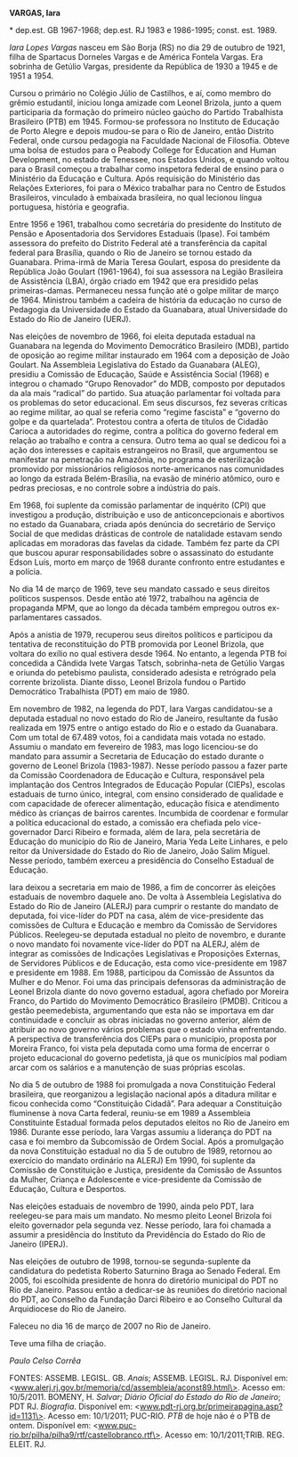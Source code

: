 **VARGAS, Iara**

\* dep.est. GB 1967-1968; dep.est. RJ 1983 e 1986-1995; const. est.
1989.

*Iara Lopes Vargas* nasceu em São Borja (RS) no dia 29 de outubro de
1921, filha de Spartacus Dorneles Vargas e de América Fontela Vargas.
Era sobrinha de Getúlio Vargas, presidente da República de 1930 a 1945 e
de 1951 a 1954.

Cursou o primário no Colégio Júlio de Castilhos, e aí, como membro do
grêmio estudantil, iniciou longa amizade com Leonel Brizola, junto a
quem participaria da formação do primeiro núcleo gaúcho do Partido
Trabalhista Brasileiro (PTB) em 1945. Formou-se professora no Instituto
de Educação de Porto Alegre e depois mudou-se para o Rio de Janeiro,
então Distrito Federal, onde cursou pedagogia na Faculdade Nacional de
Filosofia. Obteve uma bolsa de estudos para o Peabody College for
Education and Human Development, no estado de Tenessee, nos Estados
Unidos, e quando voltou para o Brasil começou a trabalhar como inspetora
federal de ensino para o Ministério da Educação e Cultura. Após
requisição do Ministério das Relações Exteriores, foi para o México
trabalhar para no Centro de Estudos Brasileiros, vinculado à embaixada
brasileira, no qual lecionou língua portuguesa, história e geografia.

Entre 1956 e 1961, trabalhou como secretária do presidente do Instituto
de Pensão e Aposentadoria dos Servidores Estaduais (Ipase). Foi também
assessora do prefeito do Distrito Federal até a transferência da capital
federal para Brasília, quando o Rio de Janeiro se tornou estado da
Guanabara. Prima-irmã de Maria Teresa Goulart, esposa do presidente da
República João Goulart (1961-1964), foi sua assessora na Legião
Brasileira de Assistência (LBA), órgão criado em 1942 que era presidido
pelas primeiras-damas. Permaneceu nessa função até o golpe militar de
março de 1964. Ministrou também a cadeira de história da educação no
curso de Pedagogia da Universidade do Estado da Guanabara, atual
Universidade do Estado do Rio de Janeiro (UERJ).

Nas eleições de novembro de 1966, foi eleita deputada estadual na
Guanabara na legenda do Movimento Democrático Brasileiro (MDB), partido
de oposição ao regime militar instaurado em 1964 com a deposição de João
Goulart. Na Assembleia Legislativa do Estado da Guanabara (ALEG),
presidiu a Comissão de Educação, Saúde e Assistência Social (1968) e
integrou o chamado “Grupo Renovador” do MDB, composto por deputados da
ala mais “radical” do partido. Sua atuação parlamentar foi voltada para
os problemas do setor educacional. Em seus discursos, fez severas
críticas ao regime militar, ao qual se referia como “regime fascista” e
“governo do golpe e da quartelada”. Protestou contra a oferta de títulos
de Cidadão Carioca a autoridades do regime, contra a política do governo
federal em relação ao trabalho e contra a censura. Outro tema ao qual se
dedicou foi a ação dos interesses e capitais estrangeiros no Brasil, que
argumentou se manifestar na penetração na Amazônia, no programa de
esterilização promovido por missionários religiosos norte-americanos nas
comunidades ao longo da estrada Belém-Brasília, na evasão de minério
atômico, ouro e pedras preciosas, e no controle sobre a indústria do
país.

Em 1968, foi suplente da comissão parlamentar de inquérito (CPI) que
investigou a produção, distribuição e uso de anticoncepcionais e
abortivos no estado da Guanabara, criada após denúncia do secretário de
Serviço Social de que medidas drásticas de controle de natalidade
estavam sendo aplicadas em moradoras das favelas da cidade. Também fez
parte da CPI que buscou apurar responsabilidades sobre o assassinato do
estudante Edson Luís, morto em março de 1968 durante confronto entre
estudantes e a polícia.

No dia 14 de março de 1969, teve seu mandato cassado e seus direitos
políticos suspensos. Desde então até 1972, trabalhou na agência de
propaganda MPM, que ao longo da década também empregou outros
ex-parlamentares cassados.

Após a anistia de 1979, recuperou seus direitos políticos e participou
da tentativa de reconstituição do PTB promovida por Leonel Brizola, que
voltara do exílio no qual estivera desde 1964. No entanto, a legenda PTB
foi concedida a Cândida Ivete Vargas Tatsch, sobrinha-neta de Getúlio
Vargas e oriunda do petebismo paulista, considerado adesista e
retrógrado pela corrente brizolista. Diante disso, Leonel Brizola fundou
o Partido Democrático Trabalhista (PDT) em maio de 1980.

Em novembro de 1982, na legenda do PDT, Iara Vargas candidatou-se a
deputada estadual no novo estado do Rio de Janeiro, resultante da fusão
realizada em 1975 entre o antigo estado do Rio e o estado da Guanabara.
Com um total de 67.489 votos, foi a candidata mais votada no estado.
Assumiu o mandato em fevereiro de 1983, mas logo licenciou-se do mandato
para assumir a Secretaria de Educação do estado durante o governo de
Leonel Brizola (1983-1987). Nesse período passou a fazer parte da
Comissão Coordenadora de Educação e Cultura, responsável pela
implantação dos Centros Integrados de Educação Popular (CIEPs), escolas
estaduais de turno único, integral, com ensino considerado de qualidade
e com capacidade de oferecer alimentação, educação física e atendimento
médico às crianças de bairros carentes. Incumbida de coordenar e
formular a política educacional do estado, a comissão era chefiada pelo
vice-governador Darci Ribeiro e formada, além de Iara, pela secretária
de Educação do município do Rio de Janeiro, Maria Yeda Leite Linhares, e
pelo reitor da Universidade do Estado do Rio de Janeiro, João Salim
Miguel. Nesse período, também exerceu a presidência do Conselho Estadual
de Educação.

Iara deixou a secretaria em maio de 1986, a fim de concorrer às eleições
estaduais de novembro daquele ano. De volta à Assembleia Legislativa do
Estado do Rio de Janeiro (ALERJ) para cumprir o restante do mandato de
deputada, foi vice-líder do PDT na casa, além de vice-presidente das
comissões de Cultura e Educação e membro da Comissão de Servidores
Públicos. Reelegeu-se deputada estadual no pleito de novembro, e durante
o novo mandato foi novamente vice-líder do PDT na ALERJ, além de
integrar as comissões de Indicações Legislativas e Proposições Externas,
de Servidores Públicos e de Educação, esta como vice-presidente em 1987
e presidente em 1988. Em 1988, participou da Comissão de Assuntos da
Mulher e do Menor. Foi uma das principais defensoras da administração de
Leonel Brizola diante do novo governo estadual, agora chefiado por
Moreira Franco, do Partido do Movimento Democrático Brasileiro (PMDB).
Criticou a gestão peemedebista, argumentando que esta não se importava
em dar continuidade e concluir as obras iniciadas no governo anterior,
além de atribuir ao novo governo vários problemas que o estado vinha
enfrentando. A perspectiva de transferência dos CIEPs para o município,
proposta por Moreira Franco, foi vista pela deputada como uma forma de
encerrar o projeto educacional do governo pedetista, já que os
municípios mal podiam arcar com os salários e a manutenção de suas
próprias escolas.

No dia 5 de outubro de 1988 foi promulgada a nova Constituição Federal
brasileira, que reorganizou a legislação nacional após a ditadura
militar e ficou conhecida como “Constituição Cidadã”. Para adequar a
Constituição fluminense à nova Carta federal, reuniu-se em 1989 a
Assembleia Constituinte Estadual formada pelos deputados eleitos no Rio
de Janeiro em 1986. Durante esse período, Iara Vargas assumiu a
liderança do PDT na casa e foi membro da Subcomissão de Ordem Social.
Após a promulgação da nova Constituição estadual no dia 5 de outubro de
1989, retornou ao exercício do mandato ordinário na ALERJ) Em 1990, foi
suplente da Comissão de Constituição e Justiça, presidente da Comissão
de Assuntos da Mulher, Criança e Adolescente e vice-presidente da
Comissão de Educação, Cultura e Desportos.

Nas eleições estaduais de novembro de 1990, ainda pelo PDT, Iara
reelegeu-se para mais um mandato. No mesmo pleito Leonel Brizola foi
eleito governador pela segunda vez. Nesse período, Iara foi chamada a
assumir a presidência do Instituto da Previdência do Estado do Rio de
Janeiro (IPERJ).

Nas eleições de outubro de 1998, tornou-se segunda-suplente da
candidatura do pedetista Roberto Saturnino Braga ao Senado Federal. Em
2005, foi escolhida presidente de honra do diretório municipal do PDT no
Rio de Janeiro. Passou então a dedicar-se às reuniões do diretório
nacional do PDT, ao Conselho da Fundação Darci Ribeiro e ao Conselho
Cultural da Arquidiocese do Rio de Janeiro.

Faleceu no dia 16 de março de 2007 no Rio de Janeiro.

Teve uma filha de criação.

*Paulo Celso Corrêa*

FONTES: ASSEMB. LEGISL. GB. *Anais*; ASSEMB. LEGISL. RJ. Disponível em:
\<www.alerj.rj.gov.br/memoria/cd/assembleia/aconst89.html\>. Acesso em:
10/5/2011. BOMENY, H. *Salvar*; *Diário Oficial do Estado do Rio de
Janeiro*; PDT RJ. *Biografia*. Disponível em:
\<www.pdt-rj.org.br/primeirapagina.asp?id=1131\>. Acesso em: 10/1/2011;
PUC-RIO. *PTB* de hoje não é o PTB de ontem. Disponível em:
\<www.puc-rio.br/pilha/pilha9/rtf/castellobranco.rtf\>. Acesso em:
10/1/2011;TRIB. REG. ELEIT. RJ.
